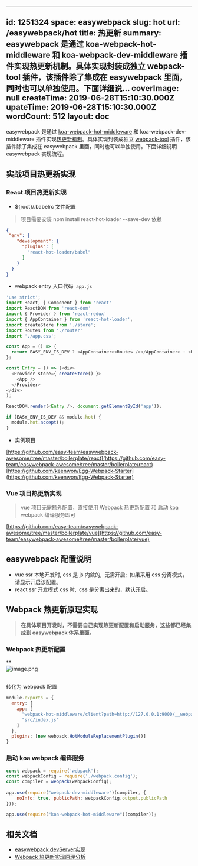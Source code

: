 
---
id: 1251324
space: easywebpack
slug: hot
url: /easywebpack/hot
title: 热更新
summary: easywebpack 是通过 koa-webpack-hot-middleware 和 koa-webpack-dev-middleware 插件实现热更新机制。具体实现封装成独立 webpack-tool 插件，该插件除了集成在 easywebpack 里面，同时也可以单独使用。下面详细说...
coverImage: null
createTime: 2019-06-28T15:10:30.000Z 
upateTime: 2019-06-28T15:10:30.000Z
wordCount: 512
layout: doc
---

easywebpack 是通过 [koa-webpack-hot-middleware](https://www.npmjs.com/package/koa-webpack-hot-middleware) 和 koa-webpack-dev-middleware 插件实现[热更新机制]()。具体实现封装成独立 [webpack-tool](https://github.com/easy-team/webpack-tool/blob/master/lib/tool.js) 插件，该插件除了集成在 easywebpack 里面，同时也可以单独使用。下面详细说明 easywebpack 实现流程。


## 实战项目热更新实现


### React 项目热更新实现

- ${root}/.babelrc 文件配置
> 项目需要安装 npm install react-hot-loader --save-dev 依赖


```json
{
 "env": {
    "development": {
      "plugins": [
        "react-hot-loader/babel"
      ]
    }
  }
}
```

- webpack entry 入口代码  `app.js` 

```javascript
'use strict';
import React, { Component } from 'react'
import ReactDOM from 'react-dom'
import { Provider } from 'react-redux'
import { AppContainer } from 'react-hot-loader';
import createStore from './store';
import Routes from './router'
import './app.css';

const App = () => {
  return EASY_ENV_IS_DEV ? <AppContainer><Routes /></AppContainer> : <Routes />;
};

const Entry = () => (<div>
  <Provider store={ createStore() }>
    <App />
  </Provider>
</div>
);

ReactDOM.render(<Entry />, document.getElementById('app'));

if (EASY_ENV_IS_DEV && module.hot) {
  module.hot.accept();
}
```

- 实例项目

[https://github.com/easy-team/easywebpack-awesome/tree/master/boilerplate/react](https://github.com/easy-team/easywebpack-awesome/tree/master/boilerplate/react)<br />[https://github.com/keenwon/Egg-Webpack-Starter](https://github.com/keenwon/Egg-Webpack-Starter)


### Vue 项目热更新实现
> vue 项目无需额外配置，直接使用 Webpack 热更新配置 和 启动 koa webpack 编译服务即可


[https://github.com/easy-team/easywebpack-awesome/tree/master/boilerplate/vue](https://github.com/easy-team/easywebpack-awesome/tree/master/boilerplate/vue)



## easywebpack 配置说明

- vue ssr 本地开发时, css 是 js 内敛的,  无需开启;  如果采用 css 分离模式，请显示开启该配置。
- react ssr 开发模式 css 时,  css 是分离出来的，默认开启。



## Webpack 热更新原理实现

> **在具体项目开发时，不需要自己实现热更新配置和启动服务，这些都已经集成到 easywebpack 体系里面。**



### Webpack 热更新配置
**<br />![image.png](https://cdn.nlark.com/yuque/0/2019/png/116733/1550202614764-4d0add71-9256-4a06-a7bc-0f386880f0c5.png#align=left&display=inline&height=277&name=image.png&originHeight=277&originWidth=904&size=66914&status=done&width=904)

## 
转化为 webpack 配置

```javascript
module.exports = {
  entry: {
    app: [
      "webpack-hot-middleware/client?path=http://127.0.0.1:9000/__webpack_hmr&noInfo=false&reload=true",
      "src/index.js"
    ]
  },
  plugins: [new webpack.HotModuleReplacementPlugin()]
}
```



### 启动 koa webpack 编译服务

```javascript
const webpack = require('webpack');
const webpackConfig = require('./webpack.config');
const compiler = webpack(webpackConfig);
 
app.use(require("webpack-dev-middleware")(compiler, {
    noInfo: true, publicPath: webpackConfig.output.publicPath
}));

app.use(require("koa-webpack-hot-middleware")(compiler));
```



## 相关文档

- [easywebpack devServer实现](https://www.yuque.com/easy-team/easywebpack/ed847g)
- [Webpack 热更新实现原理分析](https://zhuanlan.zhihu.com/p/30623057)

  